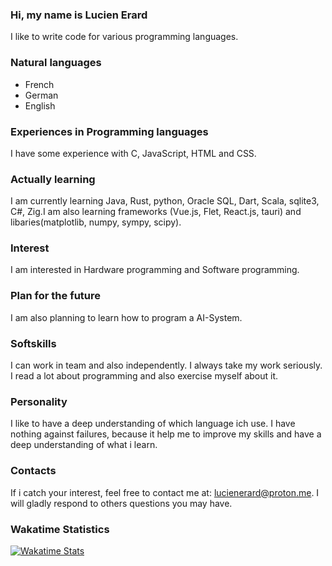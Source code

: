 ### Hi, my name is Lucien Erard
I like to write code for various programming languages.

### Natural languages
- French
- German
- English
  
### Experiences in Programming languages
I have some experience with C, JavaScript, HTML and CSS.

### Actually learning
I am currently learning Java, Rust, python, Oracle SQL, Dart, Scala, sqlite3, C#, Zig.I am also learning frameworks (Vue.js, Flet, React.js, tauri) and libaries(matplotlib, numpy, sympy, scipy). 

### Interest
I am interested in Hardware programming and Software programming.

### Plan for the future
I am also planning to learn how to program a AI-System.

### Softskills
I can work in team and also independently.
I always take my work seriously. I read a lot about programming and also exercise myself about it.

### Personality
I like to have a deep understanding of which language ich use. I have nothing against failures, because it help me to improve my skills and have a deep understanding of what i learn.

### Contacts
If i catch your interest, feel free to contact me at: lucienerard@proton.me.
I will gladly respond to others questions you may have.

### Wakatime Statistics
[![Wakatime Stats](https://github-readme-stats.vercel.app/api/wakatime?username=erardlucien&theme=white&hide=properties,yaml,text,jshell,batchfile,json,git+config,gitignore+file,IDEA_MODULE,CLASS,CSV,PHP&langs_count=15)](https://wakatime.com/@erardlucien)
